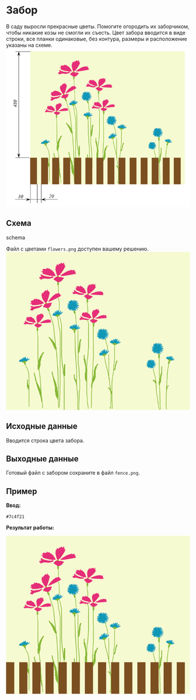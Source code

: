 # Забор

В саду выросли прекрасные цветы. Помогите огородить их заборчиком, чтобы никакие козы не смогли их съесть. Цвет забора вводится в виде строки, все планки одинаковые, без контура, размеры и расположение указаны на схеме.
![alt text](image.png)
## Схема

schema

Файл с цветами `flowers.png` доступен вашему решению.
![alt text](image-1.png)
## Исходные данные

Вводится строка цвета забора.

## Выходные данные

Готовый файл с забором сохраните в файл `fence.png`.

## Пример

**Ввод:**

```
#7c4f21
```

**Результат работы:**

![alt text](image-2.png)